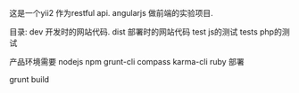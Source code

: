 这是一个yii2 作为restful api.
angularjs 做前端的实验项目.

目录:
dev 开发时的网站代码.
dist 部署时的网站代码
test js的测试
tests php的测试

产品环境需要 nodejs npm grunt-cli compass karma-cli ruby
部署

grunt build

